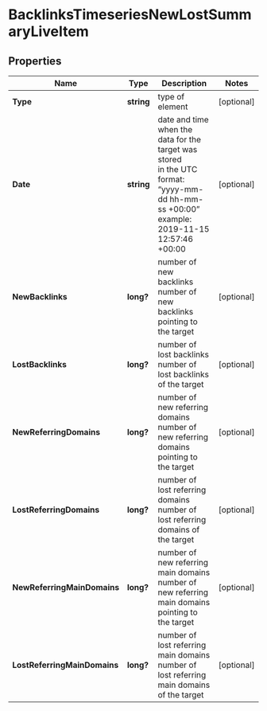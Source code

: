 # BacklinksTimeseriesNewLostSummaryLiveItem


## Properties

| Name | Type | Description | Notes |
|------------ | ------------- | ------------- | -------------|
**Type** | **string** | type of element |[optional]|
**Date** | **string** | date and time when the data for the target was stored<br>in the UTC format: “yyyy-mm-dd hh-mm-ss +00:00”<br>example:<br>2019-11-15 12:57:46 +00:00 |[optional]|
**NewBacklinks** | **long?** | number of new backlinks<br>number of new backlinks pointing to the target |[optional]|
**LostBacklinks** | **long?** | number of lost backlinks<br>number of lost backlinks of the target |[optional]|
**NewReferringDomains** | **long?** | number of new referring domains<br>number of new referring domains pointing to the target |[optional]|
**LostReferringDomains** | **long?** | number of lost referring domains<br>number of lost referring domains of the target |[optional]|
**NewReferringMainDomains** | **long?** | number of new referring main domains<br>number of new referring main domains pointing to the target |[optional]|
**LostReferringMainDomains** | **long?** | number of lost referring main domains<br>number of lost referring main domains of the target |[optional]|